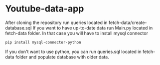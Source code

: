 # Youtube-data-app
After cloning the repository run queries located in fetch-data/create-database.sql
If you want to have up-to-date data run Main.py located in fetch-data folder.
In that case you will have to install mysql connector
  
  `pip install mysql-connector-python`

If you don't want to use python, you can run queries.sql located in fetch-data folder and populate database with older data.
